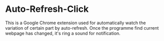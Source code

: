 # Auto-Refresh-Click
This is a Google Chrome extension used for automatically watch the variation of certain part by auto-refresh. Once the programme find current webpage has changed, it's ring a sound for notification.
